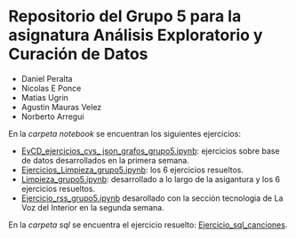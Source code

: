 # Repositorio del Grupo 5 para la asignatura Análisis Exploratorio y Curación de Datos

* Daniel Peralta
* Nicolas E Ponce
* Matias Ugrin
* Agustin Mauras Velez
* Norberto Arregui


En la *carpeta notebook* se encuentran los siguientes ejercicios:
* [EyCD_ejercicios_cvs_ json_grafos_grupo5.ipynb](https://github.com/peraltadani/diplodatos-grupo-5/blob/master/Analisis_y_curacion/Ejercicios_grupo5/notebooks/EyCD_ejercicios_cvs_%20json_grafos_grupo5.ipynb): ejercicios sobre base de datos desarrollados en la primera semana.
* [Ejercicios_Limpieza_grupo5.ipynb](https://github.com/peraltadani/diplodatos-grupo-5/blob/master/Analisis_y_curacion/Ejercicios_grupo5/notebooks/Ejercicios_Limpieza_grupo5.ipynb): los 6 ejercicios resueltos.
* [Limpieza_grupo5.ipynb](https://github.com/peraltadani/diplodatos-grupo-5/blob/master/Analisis_y_curacion/Ejercicios_grupo5/notebooks/Limpieza_grupo5.ipynb): desarrollado a lo largo de la asigantura y los 6 ejercicios resueltos.
* [Ejercicio_rss_grupo5.ipynb](https://github.com/peraltadani/diplodatos-grupo-5/blob/master/Analisis_y_curacion/Ejercicios_grupo5/notebooks/Ejercicio_rss_grupo5.ipynb) desarollado con la sección tecnologia de La Voz del Interior en la segunda semana.

En la *carpeta sql* se encuentra el ejercicio resuelto: [Ejercicio_sql_canciones](https://github.com/peraltadani/diplodatos-grupo-5/blob/master/Analisis_y_curacion/Ejercicios_grupo5/sql/Ejercicio_sql_canciones.sql).
